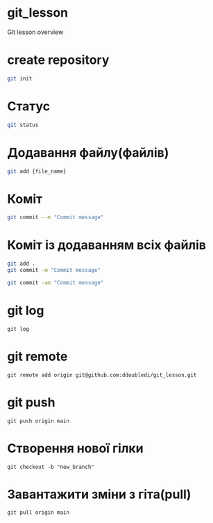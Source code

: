 # git_lesson
Git lesson overview


# create repository
```sh
git init
```

# Статус
```sh
git status
```

# Додавання файлу(файлів)
```sh
git add {file_name}
```

# Коміт
```sh
git commit --m "Commit message"
```

# Коміт із додаванням всіх файлів
```sh
git add .
git commit -m "Commit message"
```

```sh
git commit -am "Commit message"
```

# git log
```shell
git log
```

# git remote
```shell
git remote add origin git@github.com:ddoubledi/git_lesson.git
```

# git push
```shell
git push origin main
```

# Створення нової гілки
```shell
git checkout -b "new_branch"
```

# Завантажити зміни з гіта(pull)
```shell
git pull origin main
```